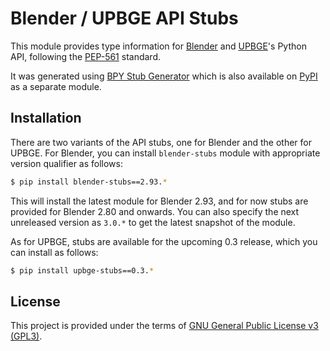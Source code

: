 Blender / UPBGE API Stubs
=========================

This module provides type information for [Blender](https://www.blender.org) and 
[UPBGE](https://upbge.org)'s Python API, following the 
[PEP-561](https://www.python.org/dev/peps/pep-0561/) standard.

It was generated using [BPY Stub Generator](https://github.com/mysticfall/bpystubgen) which 
is also available on [PyPI](https://pypi.org/project/bpystubgen) as a separate module.

## Installation ##

There are two variants of the API stubs, one for Blender and the other for UPBGE. For Blender, 
you can install `blender-stubs` module with appropriate version qualifier as follows: 

```bash
$ pip install blender-stubs==2.93.*
```
This will install the latest module for Blender 2.93, and for now stubs are provided for Blender 
2.80 and onwards. You can also specify the next unreleased version as `3.0.*` to get the latest 
snapshot of the module.

As for UPBGE, stubs are available for the upcoming 0.3 release, which you can install as follows:

```bash
$ pip install upbge-stubs==0.3.*
```

## License ##

This project is provided under the terms of 
[GNU General Public License v3 (GPL3)](https://github.com/mysticfall/bpystubgen/blob/main/LICENSE).
